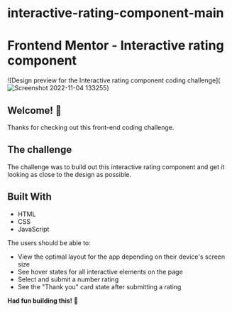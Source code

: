 # interactive-rating-component-main
# Frontend Mentor - Interactive rating component

![Design preview for the Interactive rating component coding challenge](![Screenshot 2022-11-04 133255](https://user-images.githubusercontent.com/68714280/199973596-5974b3c3-c214-4f4a-86e8-5380ea902daf.png))

## Welcome! 👋

Thanks for checking out this front-end coding challenge.

## The challenge

The challenge was to build out this interactive rating component and get it looking as close to the design as possible.

## Built With

- HTML
- CSS
- JavaScript

The users should be able to:

- View the optimal layout for the app depending on their device's screen size
- See hover states for all interactive elements on the page
- Select and submit a number rating
- See the "Thank you" card state after submitting a rating


**Had fun building this!** 🚀
